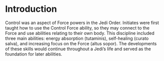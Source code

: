 # Introduction

Control was an aspect of Force powers in the Jedi Order.
Initiates were first taught how to use the Control Force ability, so they may connect to the Force and use abilities relating to their own body.
This discipline included three main abilities: energy absorption (tutaminis), self-healing (curato salva), and increasing focus on the Force (altus sopor).
The developments of these skills would continue throughout a Jedi’s life and served as the foundation for later abilities.
